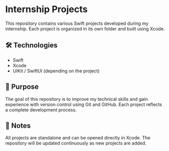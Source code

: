 # Internship Projects

This repository contains various Swift projects developed during my internship. Each project is organized in its own folder and built using Xcode.

## 🛠️ Technologies

- Swift
- Xcode
- UIKit / SwiftUI (depending on the project)

## 🎯 Purpose

The goal of this repository is to improve my technical skills and gain experience with version control using Git and GitHub. Each project reflects a complete development process.

## 📌 Notes

All projects are standalone and can be opened directly in Xcode. The repository will be updated continuously as new projects are added.


